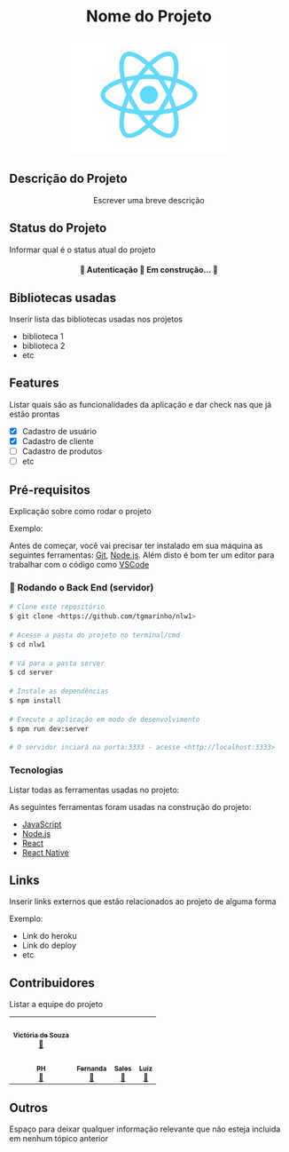 <h1 align="center">Nome do Projeto</h1>

<div align="center"> 
<img src="https://github.com/nand5a/mark1/blob/master/src/logo.svg" width="300px">
</div>

## Descrição do Projeto
<p align="center">Escrever uma breve descrição</p>

## Status do Projeto

<p> Informar qual é o status atual do projeto </p>

<h4 align="center"> 
	🚧  Autenticação 🌊 Em construção...  🚧
</h4>

## Bibliotecas usadas

<p> Inserir lista das bibliotecas usadas nos projetos </p>

* biblioteca 1
* biblioteca 2
* etc

## Features

<p> Listar quais são as funcionalidades da aplicação e dar check nas que já estão prontas</p>

- [x] Cadastro de usuário
- [x] Cadastro de cliente
- [ ] Cadastro de produtos
- [ ] etc

## Pré-requisitos 

<p> Explicação sobre como rodar o projeto </p>
<p> Exemplo: </p>

Antes de começar, você vai precisar ter instalado em sua máquina as seguintes ferramentas:
[Git](https://git-scm.com), [Node.js](https://nodejs.org/en/). 
Além disto é bom ter um editor para trabalhar com o código como [VSCode](https://code.visualstudio.com/)

### 🎲 Rodando o Back End (servidor)

```bash
# Clone este repositório
$ git clone <https://github.com/tgmarinho/nlw1>

# Acesse a pasta do projeto no terminal/cmd
$ cd nlw1

# Vá para a pasta server
$ cd server

# Instale as dependências
$ npm install

# Execute a aplicação em modo de desenvolvimento
$ npm run dev:server

# O servidor inciará na porta:3333 - acesse <http://localhost:3333>
```

### Tecnologias

<p> Listar todas as ferramentas usadas no projeto: </p>

As seguintes ferramentas foram usadas na construção do projeto:

- [JavaScript](https://www.javascript.com/)
- [Node.js](https://nodejs.org/en/)
- [React](https://pt-br.reactjs.org/)
- [React Native](https://reactnative.dev/)

## Links

<p> Inserir links externos que estão relacionados ao projeto de alguma forma </p>

Exemplo:

* Link do heroku
* Link do deploy
* etc

## Contribuidores

<p> Listar a equipe do projeto </p>

<table>
  <tr>
    <td align="center"><a href="https://fluxoconsultoria.poli.ufrj.br/"><img style="border-radius: 50%;" src="https://avatars.githubusercontent.com/u/55673442?v=4" width="100px;" alt=""/><br /><sub><b>Victória de Souza</b></sub></a><br /><a href="https://fluxoconsultoria.poli.ufrj.br/" title="Fluxo Consultoria">🌊</a></td>
  <tr>
    <td align="center"><a href="https://fluxoconsultoria.poli.ufrj.br/"><img style="border-radius: 50%;" src="https://avatars.githubusercontent.com/u/92770101?v=4" width="100px;" alt=""/><br /><sub><b>PH</b></sub></a><br /><a href="https:https://fluxoconsultoria.poli.ufrj.br/" title="Rocketseat">🌊</a></td>
    <td align="center"><a href="https://fluxoconsultoria.poli.ufrj.br/"><img style="border-radius: 50%;" src="https://avatars.githubusercontent.com/u/97253990?v=4" width="100px;" alt=""/><br /><sub><b>Fernanda</b></sub></a><br /><a href="https://fluxoconsultoria.poli.ufrj.br/" title="Rocketseat">🌊</a></td>
    <td align="center"><a href="https://fluxoconsultoria.poli.ufrj.br/"><img style="border-radius: 50%;" src="https://avatars.githubusercontent.com/u/92528252?v=4" width="100px;" alt=""/><br /><sub><b>Sales</b></sub></a><br /><a href="https://fluxoconsultoria.poli.ufrj.br/" title="Rocketseat">🌊</a></td>
    <td align="center"><a href="https://fluxoconsultoria.poli.ufrj.br/"><img style="border-radius: 50%;" src="https://avatars.githubusercontent.com/u/91763680?v=4" width="100px;" alt=""/><br /><sub><b>Luiz</b></sub></a><br /><a href="https://fluxoconsultoria.poli.ufrj.br/" title="Rocketseat">🌊
  </tr>
</table>

## Outros 
	
<p> Espaço para deixar qualquer informação relevante que não esteja incluida em nenhum tópico anterior </p>

